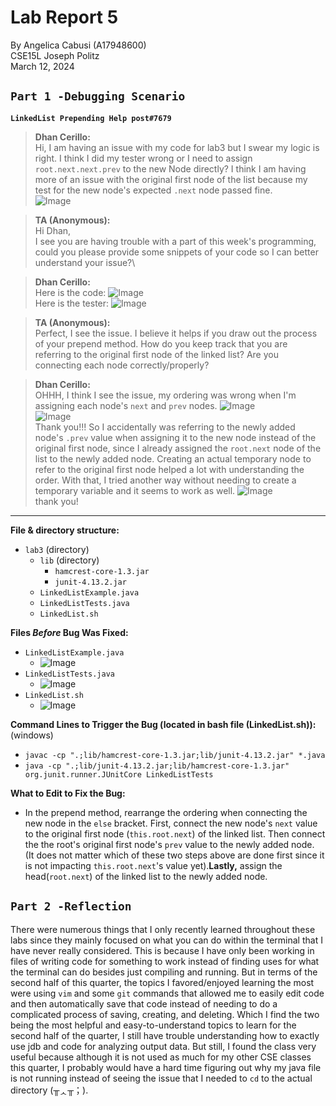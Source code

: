 # Lab Report 5
By Angelica Cabusi (A17948600)\
CSE15L Joseph Politz\
March 12, 2024
## `Part 1 -Debugging Scenario`
**```LinkedList Prepending Help post#7679```**
> **Dhan Cerillo:**\
> Hi, I am having an issue with my code for lab3 but I swear my logic is right. I think I did my tester wrong or I need to assign ```root.next.next.prev``` to the new Node directly? I think I am having more of an issue with the original first node of the list because my test for the new node's expected `.next` node passed fine.\
![Image](L5_2.png)

> **TA (Anonymous):**\
> Hi Dhan,\
> I see you are having trouble with a part of this week's programming, could you please provide some snippets of your code so I can better understand your issue?\

> **Dhan Cerillo:**\
> Here is the code:
> ![Image](L5_4.png)\
> Here is the tester:
> ![Image](L5_3.png)

> **TA (Anonymous):**\
> Perfect, I see the issue. I believe it helps if you draw out the process of your prepend method. How do you keep track that you are referring to the original first node of the linked list? Are you connecting each node correctly/properly?

> **Dhan Cerillo:**\
> OHHH, I think I see the issue, my ordering was wrong when I'm assigning each node's `next` and `prev` nodes.
>  ![Image](L5_5.png)\
>  ![Image](L5_6.png)\
> Thank you!!! So I accidentally was referring to the newly added node's `.prev` value when assigning it to the new node instead of the original first node, since I already assigned the `root.next` node of the list to the newly added node. Creating an actual temporary node to refer to the original first node helped a lot with understanding the order. With that, I tried another way without needing to create a temporary variable and it seems to work as well.
> ![Image](L5_7.png)\
> thank you!

---
**File & directory structure:**
- `lab3` (directory)
  - `lib` (directory)
    - `hamcrest-core-1.3.jar`
    - `junit-4.13.2.jar`
  - `LinkedListExample.java`
  - `LinkedListTests.java`
  - `LinkedList.sh`

**Files _Before_ Bug Was Fixed:**
- `LinkedListExample.java`
  - ![Image](L5_4.png)
- `LinkedListTests.java` 
  - ![Image](L5_3.png)
- `LinkedList.sh`
  - ![Image](L5_9.png)

**Command Lines to Trigger the Bug (located in bash file (LinkedList.sh)):**  (windows)
- `javac -cp ".;lib/hamcrest-core-1.3.jar;lib/junit-4.13.2.jar" *.java`
- `java -cp ".;lib/junit-4.13.2.jar;lib/hamcrest-core-1.3.jar" org.junit.runner.JUnitCore LinkedListTests`

**What to Edit to Fix the Bug:**
- In the prepend method, rearrange the ordering when connecting the new node in the `else` bracket. First, connect the new node's `next` value to the original first node (`this.root.next`) of the linked list. Then connect the the root's original first node's `prev` value to the newly added node. (It does not matter which of these two steps above are done first since it is not impacting `this.root.next`'s value yet).**Lastly,** assign the head(`root.next`) of the linked list to the newly added node.


## `Part 2 -Reflection`
There were numerous things that I only recently learned throughout these labs since they mainly focused on what you can do within the terminal that I have never really considered. This is because I have only been working in files of writing code for something to work instead of finding uses for what the terminal can do besides just compiling and running. But in terms of the second half of this quarter, the topics I favored/enjoyed learning the most were using `vim` and some `git` commands that allowed me to easily edit code and then automatically save that code instead of needing to do a complicated process of saving, creating, and deleting. Which I find the two being the most helpful and easy-to-understand topics to learn for the second half of the quarter, I still have trouble understanding how to exactly use jdb and code for analyzing output data. But still, I found the class very useful because although it is not used as much for my other CSE classes this quarter, I probably would have a hard time figuring out why my java file is not running instead of seeing the issue that I needed to `cd` to the actual directory (╥ᆺ╥；). 
